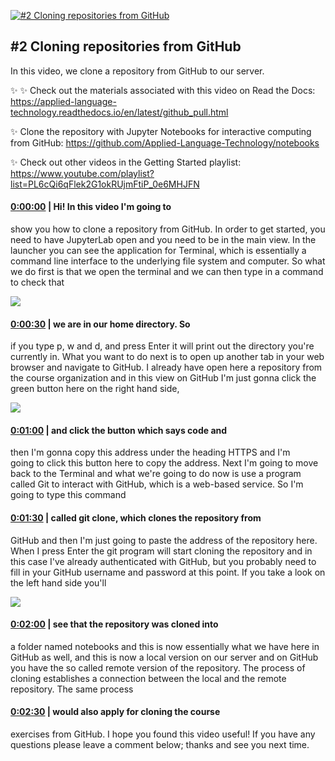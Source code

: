 [![#2 Cloning repositories from GitHub](https://i.ytimg.com/vi/uukaUqOLRr4/maxresdefault.jpg)](https://www.youtube.com/watch?v=uukaUqOLRr4)

## #2 Cloning repositories from GitHub

In this video, we clone a repository from GitHub to our server.



✨ ✨ Check out the materials associated with this video on Read the Docs: https://applied-language-technology.readthedocs.io/en/latest/github_pull.html



✨ Clone the repository with Jupyter Notebooks for interactive computing from GitHub: https://github.com/Applied-Language-Technology/notebooks



✨ Check out other videos in the Getting Started playlist: https://www.youtube.com/playlist?list=PL6cQi6qFlek2G1okRUjmFtiP_0e6MHJFN



#### [0:00:00](https://www.youtube.com/watch?v=uukaUqOLRr4&t=0) |  Hi! In this video I'm going to

show you how to clone a repository from GitHub. In order to get started, you need to have JupyterLab open and you need to be in the main view. In the launcher you can see the application for Terminal, which is essentially a command line interface to the underlying file system and computer. So what we do first is that we open the terminal and we can then type in a command to check that  

![](https://i.ytimg.com/vi/uukaUqOLRr4/maxres1.jpg)



#### [0:00:30](https://www.youtube.com/watch?v=uukaUqOLRr4&t=30) |  we are in our home directory. So

if you type p, w and d, and press Enter it will print out the directory you're currently in. What you want to do next is to open up another tab in your web browser and navigate to GitHub. I already have open here a repository from the course organization and in this view on GitHub I'm just gonna click the green button here on the right hand side,  

![](https://i.ytimg.com/vi/uukaUqOLRr4/maxres2.jpg)



#### [0:01:00](https://www.youtube.com/watch?v=uukaUqOLRr4&t=60) |  and click the button which says code and

then I'm gonna copy this address under the heading HTTPS and I'm going to click this button here to copy the address. Next I'm going to move back to the Terminal and what we're going to do now is use a program called Git to interact with GitHub, which is a web-based service. So I'm going to type this command  

#### [0:01:30](https://www.youtube.com/watch?v=uukaUqOLRr4&t=90) |  called git clone, which clones the repository from

GitHub and then I'm just going to paste the address of the repository here. When I press Enter the git program will start cloning the repository and in this case I've already authenticated with GitHub, but you probably need to fill in your GitHub username and password at this point. If you take a look on the left hand side you'll  

![](https://i.ytimg.com/vi/uukaUqOLRr4/maxres3.jpg)



#### [0:02:00](https://www.youtube.com/watch?v=uukaUqOLRr4&t=120) |  see that the repository was cloned into

a folder named notebooks and this is now essentially what we have here in GitHub as well, and this is now a local version on our server and on GitHub you have the so called remote version of the repository. The process of cloning establishes a connection between the local and the remote repository. The same process  

#### [0:02:30](https://www.youtube.com/watch?v=uukaUqOLRr4&t=150) |  would also apply for cloning the course

exercises from GitHub. I hope you found this video useful! If you have any questions please leave a comment below; thanks and see you next time.  